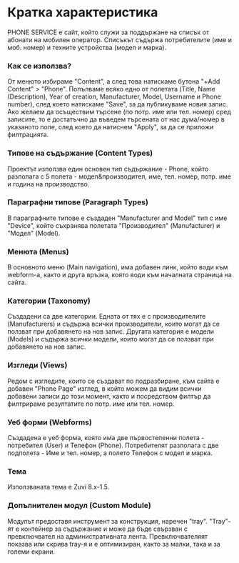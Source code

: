 # Кратка характеристика
PHONE SERVICE е сайт, който служи за поддържане на списък от абонати на мобилен оператор. Списъкът съдържа потребителите (име и моб. номер) и техните устройства (модел и марка).

### Как се използва?
От менюто избираме "Content", а след това натискаме бутона "+Add Content" > "Phone". Попълваме всяко едно от полетата (Title, Name (Description), Year of creation, Manufacturer, Model, Username и Phone number), след което натискаме "Save", за да публикуваме новия запис.
Ако желаем да осъществим търсене (по потр. име или тел. номер) сред записите, то е достатъчно да въведем търсената от нас дума/номер в указаното поле, след което да натиснем "Apply", за да се приложи филтрацията.

### Типове на съдържание (Content Types)
Проектът използва един основен тип съдържание - Phone, който разполага с 5 полета - модел&производител, име, тел. номер, потр. име и година на производство.

### Параграфни типове (Paragraph Types)
В параграфните типове е създаден "Manufacturer and Model" тип с име "Device", който съхранява полетата "Производител" (Manufacturer) и "Модел" (Model).

### Менюта (Menus)
В основното меню (Main navigation), има добавен линк, който води към webform-а, както и друга връзка, която води към началната страница на сайта.

### Категории (Taxonomy)
Създадени са две категории. Едната от тях е с производителите (Manufacturers) и съдържа всички производители, които могат да се ползват при добавянето на нов запис.
Другата категория е модели (Models) и съдържа всички модели, които могат да се ползват при добавянето на нов запис.

### Изгледи (Views)
Редом с изгледите, които се създават по подразбиране, към сайта е добавен "Phone Page" изглед, в който можем да видим всички добавени записи до този момент, както и посредством филтър да филтрираме резултатите по потр. име или тел. номер.

### Уеб форми (Webforms)
Създадена е уеб форма, която има две първостепенни полета - потребител (User) и Телефон (Phone). Потребителят разполага с две подполета - Име и тел. номер, а полето Телефон с модел и марка.

### Тема
Използваната тема е Zuvi 8.x-1.5.

### Допълнителен модул (Custom Module)
Модулът предоставя инструмент за конструкция, наречен "tray". "Tray"-ят е контейнер за съдържание и може да бъде свързван с превключвател на административната лента. Превключвателяят показва или скрива tray-я и е оптимизиран, както за малки, така и за големи екрани.